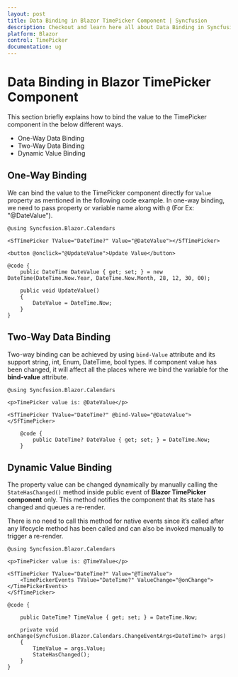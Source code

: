 ```yaml
---
layout: post
title: Data Binding in Blazor TimePicker Component | Syncfusion
description: Checkout and learn here all about Data Binding in Syncfusion Blazor TimePicker component and much more.
platform: Blazor
control: TimePicker
documentation: ug
---
```


# Data Binding in Blazor TimePicker Component

This section briefly explains how to bind the value to the TimePicker component in the below different ways.

* One-Way Data Binding
* Two-Way Data Binding
* Dynamic Value Binding

## One-Way Binding

We can bind the value to the TimePicker component directly for `Value` property as mentioned in the following code example. In one-way binding, we need to pass property or variable name along with `@` (For Ex: "@DateValue").

```cshtml
@using Syncfusion.Blazor.Calendars

<SfTimePicker TValue="DateTime?" Value="@DateValue"></SfTimePicker>

<button @onclick="@UpdateValue">Update Value</button>

@code {
    public DateTime DateValue { get; set; } = new DateTime(DateTime.Now.Year, DateTime.Now.Month, 28, 12, 30, 00);

    public void UpdateValue()
    {
        DateValue = DateTime.Now;
    }
}
```

## Two-Way Data Binding

Two-way binding can be achieved by using `bind-Value` attribute and its support string, int, Enum, DateTime, bool types. If component value has been changed, it will affect all the places where we bind the variable for the **bind-value** attribute.

```cshtml
@using Syncfusion.Blazor.Calendars

<p>TimePicker value is: @DateValue</p>

<SfTimePicker TValue="DateTime?" @bind-Value="@DateValue"></SfTimePicker>

    @code {
        public DateTime? DateValue { get; set; } = DateTime.Now;
    }
```

## Dynamic Value Binding

The property value can be changed dynamically by manually calling the `StateHasChanged()` method inside public event of **Blazor TimePicker component** only. This method notifies the component that its state has changed and queues a re-render.

There is no need to call this method for native events since it’s called after any lifecycle method has been called and can also be invoked manually to trigger a re-render.

```cshtml
@using Syncfusion.Blazor.Calendars

<p>TimePicker value is: @TimeValue</p>

<SfTimePicker TValue="DateTime?" Value="@TimeValue">
    <TimePickerEvents TValue="DateTime?" ValueChange="@onChange"></TimePickerEvents>
</SfTimePicker>

@code {

    public DateTime? TimeValue { get; set; } = DateTime.Now;

    private void onChange(Syncfusion.Blazor.Calendars.ChangeEventArgs<DateTime?> args)
    {
        TimeValue = args.Value;
        StateHasChanged();
    }
}
```